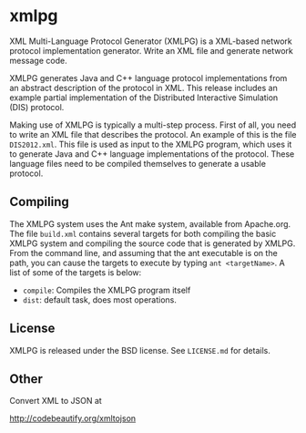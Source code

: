 # xmlpg

XML Multi-Language Protocol Generator (XMLPG) is a XML-based network protocol implementation generator. Write an XML file and generate network message code.

XMLPG generates Java and C++ language protocol implementations from an abstract description of the protocol in XML. This release includes an example partial implementation of the Distributed Interactive Simulation (DIS) protocol.

Making use of XMLPG is typically a multi-step process. First of all, you need to write an XML file that describes the protocol. An example of this is the file `DIS2012.xml`. This file is used as input to the XMLPG program, which uses it to generate Java and C++ language implementations of the protocol. These language files need to be compiled themselves to generate a usable protocol.

## Compiling

The XMLPG system uses the Ant make system, available from Apache.org. The file `build.xml` contains several targets for both compiling the basic XMLPG system and compiling the source code that is generated by XMLPG. From the command line, and assuming that the ant executable is on the path, you can cause the targets to execute by typing `ant <targetName>`. A list of some of the targets is below:

* `compile`: Compiles the XMLPG program itself
* `dist`: default task, does most operations.

## License

XMLPG is released under the BSD license. See `LICENSE.md` for details. 

## Other

Convert XML to JSON at

http://codebeautify.org/xmltojson


